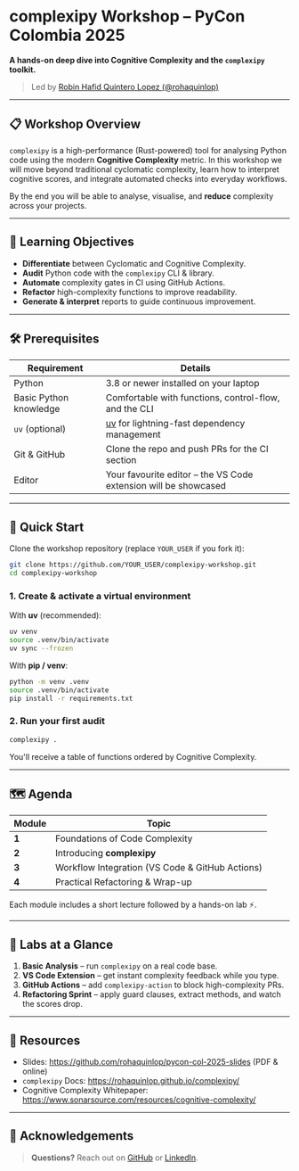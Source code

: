 # complexipy Workshop – PyCon Colombia 2025

**A hands-on deep dive into Cognitive Complexity and the `complexipy` toolkit.**

> Led by [Robin Hafid Quintero Lopez (@rohaquinlop)](https://github.com/rohaquinlop)

---

## 📋 Workshop Overview
`complexipy` is a high-performance (Rust-powered) tool for analysing Python code using the modern **Cognitive Complexity** metric. In this workshop we will move beyond traditional cyclomatic complexity, learn how to interpret cognitive scores, and integrate automated checks into everyday workflows.

By the end you will be able to analyse, visualise, and **reduce** complexity across your projects.

---

## 🎯 Learning Objectives
- **Differentiate** between Cyclomatic and Cognitive Complexity.
- **Audit** Python code with the `complexipy` CLI & library.
- **Automate** complexity gates in CI using GitHub Actions.
- **Refactor** high-complexity functions to improve readability.
- **Generate & interpret** reports to guide continuous improvement.

---

## 🛠 Prerequisites
| Requirement            | Details                                                                   |
| ---------------------- | ------------------------------------------------------------------------- |
| Python                 | 3.8 or newer installed on your laptop                                     |
| Basic Python knowledge | Comfortable with functions, control-flow, and the CLI                     |
| `uv` (optional)        | [uv](https://docs.astral.sh/uv/) for lightning-fast dependency management |
| Git & GitHub           | Clone the repo and push PRs for the CI section                            |
| Editor                 | Your favourite editor – the VS Code extension will be showcased           |

---

## 🚀 Quick Start
Clone the workshop repository (replace `YOUR_USER` if you fork it):

```bash
git clone https://github.com/YOUR_USER/complexipy-workshop.git
cd complexipy-workshop
```

### 1. Create & activate a virtual environment

With **uv** (recommended):
```bash
uv venv
source .venv/bin/activate
uv sync --frozen
```

With **pip / venv**:
```bash
python -m venv .venv
source .venv/bin/activate
pip install -r requirements.txt
```

### 2. Run your first audit
```bash
complexipy .
```
You'll receive a table of functions ordered by Cognitive Complexity.

---

## 🗺️ Agenda
| Module | Topic                                           |
| ------ | ----------------------------------------------- |
| **1**  | Foundations of Code Complexity                  |
| **2**  | Introducing **complexipy**                      |
| **3**  | Workflow Integration (VS Code & GitHub Actions) |
| **4**  | Practical Refactoring & Wrap-up                 |

Each module includes a short lecture followed by a hands-on lab ⚡️.

---

## 🧪 Labs at a Glance
1. **Basic Analysis** – run `complexipy` on a real code base.
2. **VS Code Extension** – get instant complexity feedback while you type.
3. **GitHub Actions** – add `complexipy-action` to block high-complexity PRs.
4. **Refactoring Sprint** – apply guard clauses, extract methods, and watch the scores drop.

---

## 📝 Resources
- Slides: https://github.com/rohaquinlop/pycon-col-2025-slides (PDF & online)
- `complexipy` Docs: https://rohaquinlop.github.io/complexipy/
- Cognitive Complexity Whitepaper: https://www.sonarsource.com/resources/cognitive-complexity/

---

## 🙌 Acknowledgements

> **Questions?** Reach out on [GitHub](https://github.com/rohaquinlop) or [LinkedIn](https://www.linkedin.com/in/robin-hafid/).
